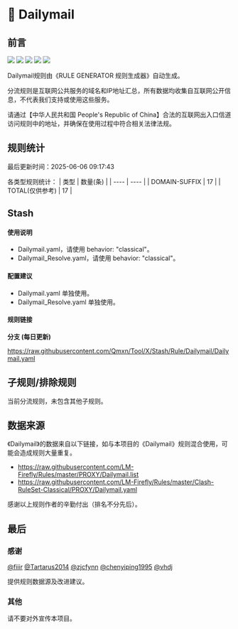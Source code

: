 # 🧸 Dailymail

## 前言

![](https://shields.io/badge/-移除重复规则-ff69b4) ![](https://shields.io/badge/-DOMAIN与DOMAIN--SUFFIX合并-green) ![](https://shields.io/badge/-DOMAIN--SUFFIX间合并-critical) ![](https://shields.io/badge/-DOMAIN--SUFFIX与DOMAIN--KEYWORD合并-blue) ![](https://shields.io/badge/-IP--CIDR(6)合并-blueviolet) 

Dailymail规则由《RULE GENERATOR 规则生成器》自动生成。

分流规则是互联网公共服务的域名和IP地址汇总，所有数据均收集自互联网公开信息，不代表我们支持或使用这些服务。

请通过【中华人民共和国 People's Republic of China】合法的互联网出入口信道访问规则中的地址，并确保在使用过程中符合相关法律法规。

## 规则统计

最后更新时间：2025-06-06 09:17:43

各类型规则统计：
| 类型 | 数量(条)  | 
| ---- | ----  |
| DOMAIN-SUFFIX | 17  | 
| TOTAL(仅供参考) | 17  | 


## Stash 

#### 使用说明
- Dailymail.yaml，请使用 behavior: "classical"。
- Dailymail_Resolve.yaml，请使用 behavior: "classical"。

#### 配置建议
- Dailymail.yaml 单独使用。
- Dailymail_Resolve.yaml 单独使用。

#### 规则链接
**分支 (每日更新)**

https://raw.githubusercontent.com/Qmxn/Tool/X/Stash/Rule/Dailymail/Dailymail.yaml











## 子规则/排除规则


当前分流规则，未包含其他子规则。

## 数据来源

《Dailymail》的数据来自以下链接，如与本项目的《Dailymail》规则混合使用，可能会造成规则大量重复。

- https://raw.githubusercontent.com/LM-Firefly/Rules/master/PROXY/Dailymail.list
- https://raw.githubusercontent.com/LM-Firefly/Rules/master/Clash-RuleSet-Classical/PROXY/Dailymail.yaml


感谢以上规则作者的辛勤付出（排名不分先后）。

## 最后

### 感谢

[@fiiir](https://github.com/fiiir) [@Tartarus2014](https://github.com/Tartarus2014) [@zjcfynn](https://github.com/zjcfynn) [@chenyiping1995](https://github.com/chenyiping1995) [@vhdj](https://github.com/vhdj)

提供规则数据源及改进建议。

### 其他

请不要对外宣传本项目。